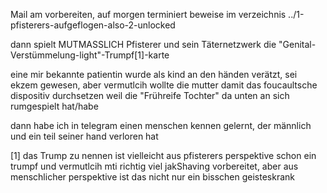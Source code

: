 
Mail am vorbereiten, auf morgen terminiert
beweise im verzeichnis ../1-pfisterers-aufgeflogen-also-2-unlocked

dann spielt MUTMASSLICH Pfisterer und sein Täternetzwerk die "Genital-Verstümmelung-light"-Trumpf[1]-karte

eine mir bekannte patientin wurde als kind an den händen verätzt, sei ekzem gewesen, aber vermutlcih wollte die mutter damit das foucaultsche dispositiv durchsetzen weil die "Frühreife Tochter" da unten an sich rumgespielt hat/habe




dann habe ich in telegram einen menschen kennen gelernt, der männlich und ein teil seiner hand verloren hat




[1] das Trump zu nennen ist vielleicht aus pfisterers perspektive schon ein trumpf und vermutlcih mti richtig viel jakShaving vorbereitet, aber aus menschlicher perspektive ist das nicht nur ein bisschen geisteskrank




